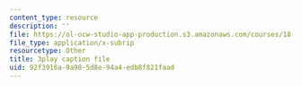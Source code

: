 ```yaml
---
content_type: resource
description: ''
file: https://ol-ocw-studio-app-production.s3.amazonaws.com/courses/18-085-computational-science-and-engineering-i-fall-2008/92f3916a9a985d8e94a4edb8f821faad_GQbq9G__--Y.vtt
file_type: application/x-subrip
resourcetype: Other
title: 3play caption file
uid: 92f3916a-9a98-5d8e-94a4-edb8f821faad
---
```

